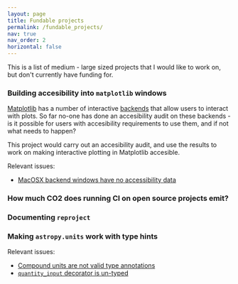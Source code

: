 ```yaml
---
layout: page
title: Fundable projects
permalink: /fundable_projects/
nav: true
nav_order: 2
horizontal: false
---
```


This is a list of medium - large sized projects that I would like to work on, but don't currently have funding for.

### Building accesibility into `matplotlib` windows
[Matplotlib](https://matplotlib.org/) has a number of interactive [backends](https://matplotlib.org/stable/users/explain/backends.html) that allow users to interact with plots.
So far no-one has done an accesibility audit on these backends - is it possible for users with accesibility requirements to use them, and if not what needs to happen?

This project would carry out an accesibility audit, and use the results to work on making interactive plotting in Matplotlib accesible.

Relevant issues:
- [MacOSX backend windows have no accessibility data](https://github.com/matplotlib/matplotlib/issues/24608)


### How much CO2 does running CI on open source projects emit?

### Documenting `reproject`

### Making `astropy.units` work with type hints

Relevant issues:
- [Compound units are not valid type annotations](https://github.com/astropy/astropy/issues/14134)
- [`quantity_input` decorator is un-typed](https://github.com/astropy/astropy/issues/14110)
